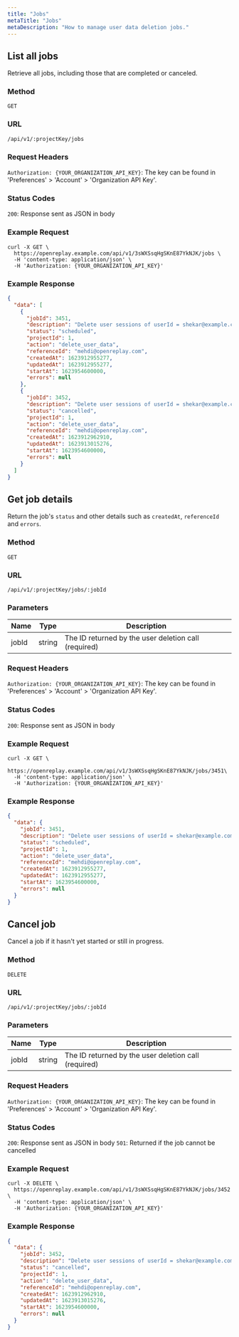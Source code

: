 ```yaml
---
title: "Jobs"
metaTitle: "Jobs"
metaDescription: "How to manage user data deletion jobs."
---
```


## List all jobs

Retrieve all jobs, including those that are completed or canceled.

### Method
`GET`

### URL
`/api/v1/:projectKey/jobs`

### Request Headers

`Authorization: {YOUR_ORGANIZATION_API_KEY}`: The key can be found in 'Preferences' > 'Account' > 'Organization API Key'.

### Status Codes

`200`: Response sent as JSON in body

### Example Request

```curl
curl -X GET \
  https://openreplay.example.com/api/v1/3sWXSsqHgSKnE87YkNJK/jobs \
  -H 'content-type: application/json' \
  -H 'Authorization: {YOUR_ORGANIZATION_API_KEY}'
```

### Example Response

```json
{
  "data": [
    {
      "jobId": 3451,
      "description": "Delete user sessions of userId = shekar@example.com",
      "status": "scheduled",
      "projectId": 1,
      "action": "delete_user_data",
      "referenceId": "mehdi@openreplay.com",
      "createdAt": 1623912955277,
      "updatedAt": 1623912955277,
      "startAt": 1623954600000,
      "errors": null
    },
    {
      "jobId": 3452,
      "description": "Delete user sessions of userId = shekar@example.com",
      "status": "cancelled",
      "projectId": 1,
      "action": "delete_user_data",
      "referenceId": "mehdi@openreplay.com",
      "createdAt": 1623912962910,
      "updatedAt": 1623913015276,
      "startAt": 1623954600000,
      "errors": null
    }
  ]
}
```

## Get job details

Return the job's `status` and other details such as `createdAt`, `referenceId` and `errors`.

### Method
`GET`

### URL
`/api/v1/:projectKey/jobs/:jobId`

### Parameters

| Name | Type | Description |
|----------|-------------|-------------|
| jobId | string | The ID returned by the user deletion call (required) |

### Request Headers

`Authorization: {YOUR_ORGANIZATION_API_KEY}`: The key can be found in 'Preferences' > 'Account' > 'Organization API Key'.

### Status Codes

`200`: Response sent as JSON in body

### Example Request

```curl
curl -X GET \
  https://openreplay.example.com/api/v1/3sWXSsqHgSKnE87YkNJK/jobs/3451\
  -H 'content-type: application/json' \
  -H 'Authorization: {YOUR_ORGANIZATION_API_KEY}'
```

### Example Response

```json
{
  "data": {
    "jobId": 3451,
    "description": "Delete user sessions of userId = shekar@example.com",
    "status": "scheduled",
    "projectId": 1,
    "action": "delete_user_data",
    "referenceId": "mehdi@openreplay.com",
    "createdAt": 1623912955277,
    "updatedAt": 1623912955277,
    "startAt": 1623954600000,
    "errors": null
  }
}
```

## Cancel job

Cancel a job if it hasn't yet started or still in progress.

### Method
`DELETE`

### URL
`/api/v1/:projectKey/jobs/:jobId`

### Parameters

| Name | Type | Description |
|----------|-------------|-------------|
| jobId | string | The ID returned by the user deletion call (required) |

### Request Headers

`Authorization: {YOUR_ORGANIZATION_API_KEY}`: The key can be found in 'Preferences' > 'Account' > 'Organization API Key'.

### Status Codes

`200`: Response sent as JSON in body
`501`: Returned if the job cannot be cancelled

### Example Request

```curl
curl -X DELETE \
  https://openreplay.example.com/api/v1/3sWXSsqHgSKnE87YkNJK/jobs/3452 \
  -H 'content-type: application/json' \
  -H 'Authorization: {YOUR_ORGANIZATION_API_KEY}'
```

### Example Response

```json
{
  "data": {
    "jobId": 3452,
    "description": "Delete user sessions of userId = shekar@example.com",
    "status": "cancelled",
    "projectId": 1,
    "action": "delete_user_data",
    "referenceId": "mehdi@openreplay.com",
    "createdAt": 1623912962910,
    "updatedAt": 1623913015276,
    "startAt": 1623954600000,
    "errors": null
  }
}
```
